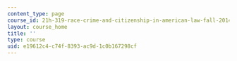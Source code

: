 ```yaml
---
content_type: page
course_id: 21h-319-race-crime-and-citizenship-in-american-law-fall-2014
layout: course_home
title: ''
type: course
uid: e19612c4-c74f-8393-ac9d-1c0b167298cf
---
```

